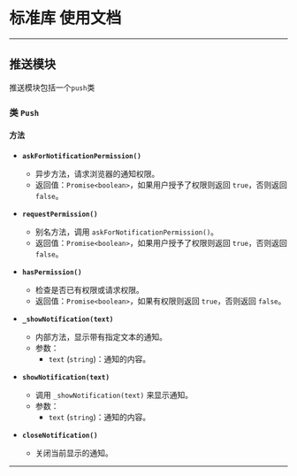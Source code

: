 # 标准库 使用文档

---

## 推送模块

推送模块包括一个`push`类

### 类 `Push`
#### 方法
- **`askForNotificationPermission()`**
  - 异步方法，请求浏览器的通知权限。
  - 返回值：`Promise<boolean>`，如果用户授予了权限则返回 `true`，否则返回 `false`。
  
- **`requestPermission()`**
  - 别名方法，调用 `askForNotificationPermission()`。
  - 返回值：`Promise<boolean>`，如果用户授予了权限则返回 `true`，否则返回 `false`。
  
- **`hasPermission()`**
  - 检查是否已有权限或请求权限。
  - 返回值：`Promise<boolean>`，如果有权限则返回 `true`，否则返回 `false`。
  
- **`_showNotification(text)`**
  - 内部方法，显示带有指定文本的通知。
  - 参数：
    - `text` (`string`)：通知的内容。
  
- **`showNotification(text)`**
  - 调用 `_showNotification(text)` 来显示通知。
  - 参数：
    - `text` (`string`)：通知的内容。
  
- **`closeNotification()`**
  - 关闭当前显示的通知。

---


